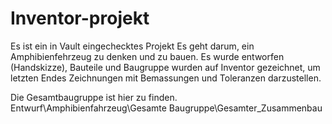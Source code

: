 # Inventor-projekt
Es ist ein in Vault eingechecktes Projekt
Es geht darum, ein Amphibienfehrzeug zu denken und zu bauen.
Es wurde entworfen (Handskizze), Bauteile und Baugruppe wurden auf Inventor gezeichnet, um letzten Endes Zeichnungen mit Bemassungen und Toleranzen darzustellen.

Die Gesamtbaugruppe ist hier zu finden. Entwurf\Amphibienfahrzeug\Gesamte Baugruppe\Gesamter_Zusammenbau
